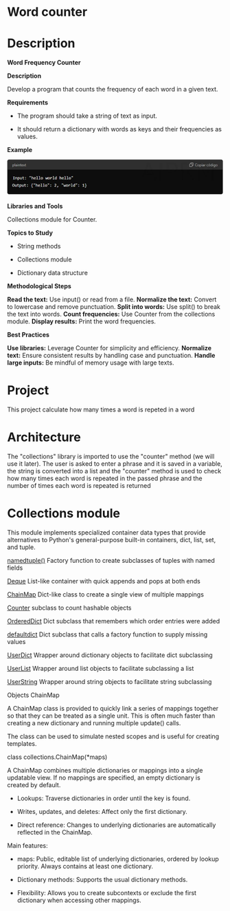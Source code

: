 # Word counter

# Description

**Word Frequency Counter**

**Description**

Develop a program that counts the frequency of each word in a given text.

**Requirements**

- The program should take a string of text as input.

- It should return a dictionary with words as keys and their frequencies as values.

**Example**

![Example](./rsc/Captura.JPG)

**Libraries and Tools**

Collections module for Counter.

**Topics to Study**

- String methods

- Collections module

- Dictionary data structure

**Methodological Steps**

**Read the text:** Use input() or read from a file.
**Normalize the text:** Convert to lowercase and remove punctuation.
**Split into words:** Use split() to break the text into words.
**Count frequencies:** Use Counter from the collections module.
**Display results:** Print the word frequencies.

**Best Practices**

**Use libraries:** Leverage Counter for simplicity and efficiency.
**Normalize text:** Ensure consistent results by handling case and punctuation.
**Handle large inputs:** Be mindful of memory usage with large texts.

# Project
This project calculate how many times a word is repeted in a word

# Architecture

The "collections" library is imported to use the "counter" method (we will use it later). The user is asked to enter a phrase and it is saved in a variable, the string is converted into a list and the "counter" method is used to check how many times each word is repeated in the passed phrase and the number of times each word is repeated is returned

# Collections module

This module implements specialized container data types that provide alternatives to Python's general-purpose built-in containers, dict, list, set, and tuple.

[namedtuple()](https://docs.python.org/es/3.13/library/collections.html#collections.namedtuple) Factory function to create subclasses of tuples with named fields

[Deque](https://docs.python.org/es/3.13/library/collections.html#collections.deque) List-like container with quick appends and pops at both ends

[ChainMap](https://docs.python.org/es/3.13/library/collections.html#collections.ChainMap) Dict-like class to create a single view of multiple mappings

[Counter](https://docs.python.org/es/3.13/library/collections.html#collections.Counter) subclass to count hashable objects

[OrderedDict](https://docs.python.org/es/3.13/library/collections.html#collections.OrderedDict) Dict subclass that remembers which order entries were added

[defaultdict](https://docs.python.org/es/3.13/library/collections.html#collections.defaultdict) Dict subclass that calls a factory function to supply missing values

[UserDict](https://docs.python.org/es/3.13/library/collections.html#collections.UserDict) Wrapper around dictionary objects to facilitate dict subclassing

[UserList](https://docs.python.org/es/3.13/library/collections.html#collections.UserDict) Wrapper around list objects to facilitate subclassing a list

[UserString](https://docs.python.org/es/3.13/library/collections.html#collections.UserString) Wrapper around string objects to facilitate string subclassing

Objects ChainMap

A ChainMap class is provided to quickly link a series of mappings together so that they can be treated as a single unit. This is often much faster than creating a new dictionary and running multiple update() calls.

The class can be used to simulate nested scopes and is useful for creating templates.

class collections.ChainMap(*maps)


A ChainMap combines multiple dictionaries or mappings into a single updatable view. If no mappings are specified, an empty dictionary is created by default.

- Lookups: Traverse dictionaries in order until the key is found.

- Writes, updates, and deletes: Affect only the first dictionary.

- Direct reference: Changes to underlying dictionaries are automatically reflected in the ChainMap.

Main features:

- maps: Public, editable list of underlying dictionaries, ordered by lookup priority. Always contains at least one dictionary.

- Dictionary methods: Supports the usual dictionary methods.

- Flexibility: Allows you to create subcontexts or exclude the first dictionary when accessing other mappings.